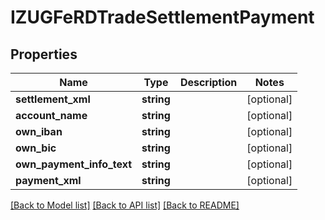 # IZUGFeRDTradeSettlementPayment

## Properties
Name | Type | Description | Notes
------------ | ------------- | ------------- | -------------
**settlement_xml** | **string** |  | [optional] 
**account_name** | **string** |  | [optional] 
**own_iban** | **string** |  | [optional] 
**own_bic** | **string** |  | [optional] 
**own_payment_info_text** | **string** |  | [optional] 
**payment_xml** | **string** |  | [optional] 

[[Back to Model list]](../../README.md#documentation-for-models) [[Back to API list]](../../README.md#documentation-for-api-endpoints) [[Back to README]](../../README.md)

